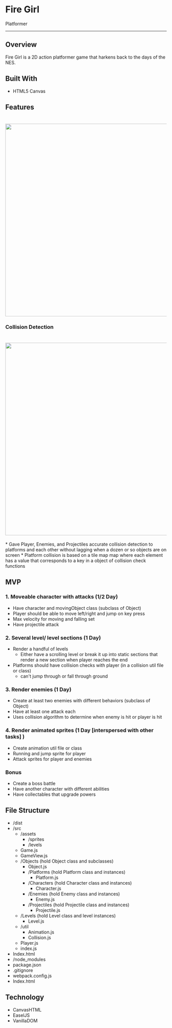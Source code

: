 # Fire Girl
Platformer

------

## Overview
Fire Girl is a 2D action platformer game that harkens back to the days of the NES.


## Built With
* HTML5 Canvas

## Features

<h1 align="center">
  <img src="https://github.com/sswoodruff89/JSProject/blob/master/assets/splash.png" width="600" height="auto" align="center"/>
</h1>

### Collision Detection
<h1 align="center">
  <img src="https://github.com/sswoodruff89/JSProject/blob/master/assets/enemies.png" width="600" height="auto" align="center"/>
</h1>
* Gave Player, Enemies, and Projectiles accurate collision detection to platforms and each other without lagging when a dozen or so objects are on screen
* Platform collision is based on a tile map map where each element has a value that corresponds to a key in a object of collision check functions


## MVP
### 1. Moveable character with attacks (1/2 Day)
* Have character and movingObject class (subclass of Object)
* Player should be able to move left/right and jump on key press
* Max velocity for moving and falling set
* Have projectile attack


### 2. Several level/ level sections (1 Day)
* Render a handful of levels
    * Either have a scrolling level or break it up into static sections that render a new section when player reaches the end
* Platforms should have collision checks with player (in a collision util file or class)
    * can't jump through or fall through ground

### 3. Render enemies (1 Day)
* Create at least two enemies with different behaviors (subclass of Object)
* Have at least one attack each
* Uses collision algorithm to determine when enemy is hit or player is hit

### 4. Render animated sprites (1 Day [interspersed with other tasks] )
* Create animation util file or class
* Running and jump sprite for player
* Attack sprites for player and enemies

### Bonus
* Create a boss battle
* Have another character with different abilities
* Have collectables that upgrade powers


## File Structure
* /dist
* /src
  * /assets
      * /sprites
      * /levels
  * Game.js
  * GameView.js
  * /Objects (hold Object class and subclasses)
    * Object.js
    * /Platforms (hold Platform class and instances)
      * Platform.js
    * /Characters (hold Character class and instances)
      * Character.js
    * /Enemies (hold Enemy class and instances)
      * Enemy.js
    * /Projectiles (hold Projectile class and instances)
      * Projectile.js
  * /Levels (hold Level class and level instances)
    * Level.js
  * /util
    * Animation.js
    * Collision.js
  * Player.js
  * index.js
* Index.html
* /node_modules
* package.json
* .gitignore
* webpack.config.js
* Index.html


## Technology
* CanvasHTML
* EaselJS
* VanillaDOM
